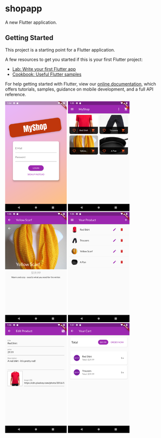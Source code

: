 # shopapp

A new Flutter application.

## Getting Started

This project is a starting point for a Flutter application.

A few resources to get you started if this is your first Flutter project:

- [Lab: Write your first Flutter app](https://flutter.dev/docs/get-started/codelab)
- [Cookbook: Useful Flutter samples](https://flutter.dev/docs/cookbook)

For help getting started with Flutter, view our
[online documentation](https://flutter.dev/docs), which offers tutorials,
samples, guidance on mobile development, and a full API reference.

<img src="assets/1.png" width=200> <img src="assets/2.png" width=200> <img src="assets/3.png" width=200> <img src="assets/4.png" width=200>
<img src="assets/5.png" width=200> <img src="assets/6.png" width=200>

